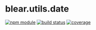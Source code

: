 # blear.utils.date

[![npm module][npm-img]][npm-url]
[![build status][travis-img]][travis-url]
[![coverage][coveralls-img]][coveralls-url]

[travis-img]: https://img.shields.io/travis/blearjs/blear.utils.date/master.svg?maxAge=2592000&style=flat-square
[travis-url]: https://travis-ci.org/blearjs/blear.utils.date

[npm-img]: https://img.shields.io/npm/v/blear.utils.date.svg?maxAge=2592000&style=flat-square
[npm-url]: https://www.npmjs.com/package/blear.utils.date

[coveralls-img]: https://img.shields.io/coveralls/blearjs/blear.utils.date/master.svg?maxAge=2592000&style=flat-square
[coveralls-url]: https://coveralls.io/github/blearjs/blear.utils.date?branch=master

